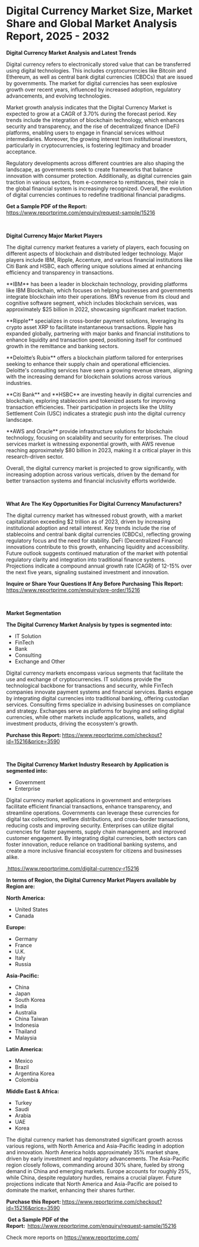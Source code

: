 <p><h1>Digital Currency Market Size, Market Share and Global Market Analysis Report, 2025 - 2032</h1></p><p><strong>Digital Currency Market Analysis and Latest Trends</strong></p>
<p><p>Digital currency refers to electronically stored value that can be transferred using digital technologies. This includes cryptocurrencies like Bitcoin and Ethereum, as well as central bank digital currencies (CBDCs) that are issued by governments. The market for digital currencies has seen explosive growth over recent years, influenced by increased adoption, regulatory advancements, and evolving technologies. </p><p>Market growth analysis indicates that the Digital Currency Market is expected to grow at a CAGR of 3.70% during the forecast period. Key trends include the integration of blockchain technology, which enhances security and transparency, and the rise of decentralized finance (DeFi) platforms, enabling users to engage in financial services without intermediaries. Moreover, the growing interest from institutional investors, particularly in cryptocurrencies, is fostering legitimacy and broader acceptance.</p><p>Regulatory developments across different countries are also shaping the landscape, as governments seek to create frameworks that balance innovation with consumer protection. Additionally, as digital currencies gain traction in various sectors, from e-commerce to remittances, their role in the global financial system is increasingly recognized. Overall, the evolution of digital currencies continues to redefine traditional financial paradigms.</p></p>
<p><strong>Get a Sample PDF of the Report:&nbsp;</strong> <a href="https://www.reportprime.com/enquiry/request-sample/15216?utm_campaign=2292&utm_medium=2&utm_source=Github&utm_content=ia&utm_term=20032025&utm_id=digital-currency">https://www.reportprime.com/enquiry/request-sample/15216</a></p>
<p>&nbsp;</p>
<p><strong>Digital Currency Major Market Players</strong></p>
<p><p>The digital currency market features a variety of players, each focusing on different aspects of blockchain and distributed ledger technology. Major players include IBM, Ripple, Accenture, and various financial institutions like Citi Bank and HSBC, each offering unique solutions aimed at enhancing efficiency and transparency in transactions.</p><p>**IBM** has been a leader in blockchain technology, providing platforms like IBM Blockchain, which focuses on helping businesses and governments integrate blockchain into their operations. IBM’s revenue from its cloud and cognitive software segment, which includes blockchain services, was approximately $25 billion in 2022, showcasing significant market traction.</p><p>**Ripple** specializes in cross-border payment solutions, leveraging its crypto asset XRP to facilitate instantaneous transactions. Ripple has expanded globally, partnering with major banks and financial institutions to enhance liquidity and transaction speed, positioning itself for continued growth in the remittance and banking sectors.</p><p>**Deloitte’s Rubix** offers a blockchain platform tailored for enterprises seeking to enhance their supply chain and operational efficiencies. Deloitte's consulting services have seen a growing revenue stream, aligning with the increasing demand for blockchain solutions across various industries.</p><p>**Citi Bank** and **HSBC** are investing heavily in digital currencies and blockchain, exploring stablecoins and tokenized assets for improving transaction efficiencies. Their participation in projects like the Utility Settlement Coin (USC) indicates a strategic push into the digital currency landscape.</p><p>**AWS and Oracle** provide infrastructure solutions for blockchain technology, focusing on scalability and security for enterprises. The cloud services market is witnessing exponential growth, with AWS revenue reaching approximately $80 billion in 2023, making it a critical player in this research-driven sector.</p><p>Overall, the digital currency market is projected to grow significantly, with increasing adoption across various verticals, driven by the demand for better transaction systems and financial inclusivity efforts worldwide.</p></p>
<p>&nbsp;</p>
<p><strong>What Are The Key Opportunities For Digital Currency Manufacturers?</strong></p>
<p><p>The digital currency market has witnessed robust growth, with a market capitalization exceeding $2 trillion as of 2023, driven by increasing institutional adoption and retail interest. Key trends include the rise of stablecoins and central bank digital currencies (CBDCs), reflecting growing regulatory focus and the need for stability. DeFi (Decentralized Finance) innovations contribute to this growth, enhancing liquidity and accessibility. Future outlook suggests continued maturation of the market with potential regulatory clarity and integration into traditional finance systems. Projections indicate a compound annual growth rate (CAGR) of 12-15% over the next five years, signaling sustained investment and innovation.</p></p>
<p><strong>Inquire or Share Your Questions If Any Before Purchasing This Report:</strong> <a href="https://www.reportprime.com/enquiry/pre-order/15216?utm_campaign=2292&utm_medium=2&utm_source=Github&utm_content=ia&utm_term=20032025&utm_id=digital-currency">https://www.reportprime.com/enquiry/pre-order/15216</a></p>
<p>&nbsp;</p>
<p><strong>Market Segmentation</strong></p>
<p><strong>The Digital Currency Market Analysis by types is segmented into:</strong></p>
<p><ul><li>IT Solution</li><li>FinTech</li><li>Bank</li><li>Consulting</li><li>Exchange and Other</li></ul></p>
<p><p>Digital currency markets encompass various segments that facilitate the use and exchange of cryptocurrencies. IT solutions provide the technological backbone for transactions and security, while FinTech companies innovate payment systems and financial services. Banks engage by integrating digital currencies into traditional banking, offering custodian services. Consulting firms specialize in advising businesses on compliance and strategy. Exchanges serve as platforms for buying and selling digital currencies, while other markets include applications, wallets, and investment products, driving the ecosystem's growth.</p></p>
<p><strong>Purchase this Report:&nbsp;</strong><a href="https://www.reportprime.com/checkout?id=15216&price=3590&utm_campaign=2292&utm_medium=2&utm_source=Github&utm_content=ia&utm_term=20032025&utm_id=digital-currency">https://www.reportprime.com/checkout?id=15216&price=3590</a></p>
<p>&nbsp;</p>
<p><strong>The Digital Currency Market Industry Research by Application is segmented into:</strong></p>
<p><ul><li>Government</li><li>Enterprise</li></ul></p>
<p><p>Digital currency market applications in government and enterprises facilitate efficient financial transactions, enhance transparency, and streamline operations. Governments can leverage these currencies for digital tax collections, welfare distributions, and cross-border transactions, reducing costs and improving security. Enterprises can utilize digital currencies for faster payments, supply chain management, and improved customer engagement. By integrating digital currencies, both sectors can foster innovation, reduce reliance on traditional banking systems, and create a more inclusive financial ecosystem for citizens and businesses alike.</p></p>
<p><a href="https://www.reportprime.com/digital-currency-r15216?utm_campaign=2292&utm_medium=2&utm_source=Github&utm_content=ia&utm_term=20032025&utm_id=digital-currency">&nbsp;https://www.reportprime.com/digital-currency-r15216</a></p>
<p><strong>In terms of Region, the Digital Currency Market Players available by Region are:</strong></p>
<p>
    <p> <strong> North America: </strong>
        <ul>
            <li>United States</li>
            <li>Canada</li>
        </ul>
        </p> 
    <p> <strong> Europe: </strong>
        <ul>
            <li>Germany</li>
            <li>France</li>
            <li>U.K.</li>
            <li>Italy</li>
            <li>Russia</li>
        </ul>
        </p> 
    <p> <strong> Asia-Pacific: </strong>
        <ul>
            <li>China</li>
            <li>Japan</li>
            <li>South Korea</li>
            <li>India</li>
            <li>Australia</li>
            <li>China Taiwan</li>
            <li>Indonesia</li>
            <li>Thailand</li>
            <li>Malaysia</li>
        </ul>
        </p> 
    <p> <strong> Latin America: </strong>
        <ul>
            <li>Mexico</li>
            <li>Brazil</li>
            <li>Argentina Korea</li>
            <li>Colombia</li>
        </ul>
        </p> 
    <p> <strong> Middle East & Africa: </strong>
        <ul>
            <li>Turkey</li>
            <li>Saudi</li>
            <li>Arabia</li>
            <li>UAE</li>
            <li>Korea</li>
        </ul>
    </p>
    </p>
<p><p>The digital currency market has demonstrated significant growth across various regions, with North America and Asia-Pacific leading in adoption and innovation. North America holds approximately 35% market share, driven by early investment and regulatory advancements. The Asia-Pacific region closely follows, commanding around 30% share, fueled by strong demand in China and emerging markets. Europe accounts for roughly 25%, while China, despite regulatory hurdles, remains a crucial player. Future projections indicate that North America and Asia-Pacific are poised to dominate the market, enhancing their shares further.</p></p>
<p><strong>Purchase this Report: </strong><a href="https://www.reportprime.com/checkout?id=15216&price=3590&utm_campaign=2292&utm_medium=2&utm_source=Github&utm_content=ia&utm_term=20032025&utm_id=digital-currency">https://www.reportprime.com/checkout?id=15216&price=3590</a></p>
<p>&nbsp;<strong>Get a Sample PDF of the Report:&nbsp;&nbsp;</strong><a href="https://www.reportprime.com/enquiry/request-sample/15216?utm_campaign=2292&utm_medium=2&utm_source=Github&utm_content=ia&utm_term=20032025&utm_id=digital-currency">https://www.reportprime.com/enquiry/request-sample/15216</a></p>
<p><strong></strong></p>
<p>Check more reports on <a href="https://www.reportprime.com/?utm_campaign=2292&utm_medium=2&utm_source=Github&utm_content=ia&utm_term=20032025&utm_id=digital-currency">https://www.reportprime.com/</a></p>